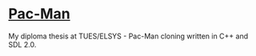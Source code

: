 # [Pac-Man](https://en.wikipedia.org/wiki/Pac-Man)
My diploma thesis at TUES/ELSYS - Pac-Man cloning written in C++ and SDL 2.0.

